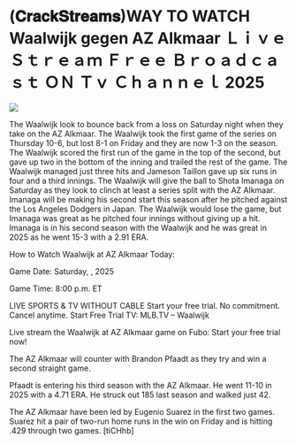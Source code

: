 # (𝐂𝐫𝐚𝐜𝐤𝐒𝐭𝐫𝐞𝐚𝐦𝐬)WAY TO WATCH Waalwijk gegen AZ Alkmaar Ｌｉｖｅ Ｓｔｒｅａｍ Ｆｒｅｅ Ｂｒｏａｄｃａｓｔ ＯＮ Ｔｖ Ｃｈａｎｎｅｌ  2025  
  
  
[![](https://i.imgur.com/qSNzIqt.png)](https://movie.rssnews.media/JnEvwtb.php)  
  
The Waalwijk look to bounce back from a loss on Saturday night when they take on the AZ Alkmaar. The Waalwijk took the first game of the series on Thursday 10-6, but lost 8-1 on Friday and they are now 1-3 on the season. The Waalwijk scored the first run of the game in the top of the second, but gave up two in the bottom of the inning and trailed the rest of the game. The Waalwijk managed just three hits and Jameson Taillon gave up six runs in four and a third innings. The Waalwijk will give the ball to Shota Imanaga on Saturday as they look to clinch at least a series split with the AZ Alkmaar. Imanaga will be making his second start this season after he pitched against the Los Angeles Dodgers in Japan. The Waalwijk would lose the game, but Imanaga was great as he pitched four innings without giving up a hit. Imanaga is in his second season with the Waalwijk and he was great in 2025 as he went 15-3 with a 2.91 ERA.

How to Watch Waalwijk at AZ Alkmaar Today:

Game Date: Saturday, , 2025

Game Time: 8:00 p.m. ET

LIVE SPORTS & TV WITHOUT CABLE
Start your free trial. No commitment. Cancel anytime.
Start Free Trial
TV: MLB.TV – Waalwijk

Live stream the Waalwijk at AZ Alkmaar game on Fubo: Start your free trial now!

The AZ Alkmaar will counter with Brandon Pfaadt as they try and win a second straight game.

Pfaadt is entering his third season with the AZ Alkmaar. He went 11-10 in 2025 with a 4.71 ERA. He struck out 185 last season and walked just 42.

The AZ Alkmaar have been led by Eugenio Suarez in the first two games. Suarez hit a pair of two-run home runs in the win on Friday and is hitting .429 through two games. [tiCHhb]